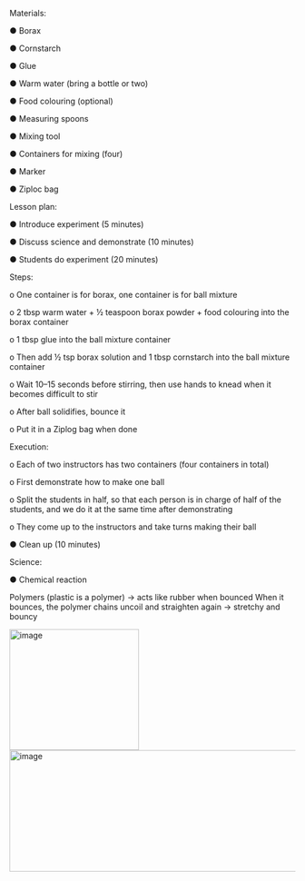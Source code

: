 Materials:

●	Borax

●	Cornstarch

●	Glue

●	Warm water (bring a bottle or two)

●	Food colouring (optional)

●	Measuring spoons

●	Mixing tool

●	Containers for mixing (four)

●	Marker

●	Ziploc bag

Lesson plan:

●	Introduce experiment (5 minutes)

●	Discuss science and demonstrate (10 minutes)

●	Students do experiment (20 minutes)

Steps:

o	One container is for borax, one container is for ball mixture 

o	2 tbsp warm water + ½ teaspoon borax powder + food colouring into the borax container

o	1 tbsp glue into the ball mixture container

o	Then add ½ tsp borax solution and 1 tbsp cornstarch into the ball mixture container

o	Wait 10–15 seconds before stirring, then use hands to knead when it becomes difficult to stir

o	After ball solidifies, bounce it

o	Put it in a Ziplog bag when done

Execution:

o	Each of two instructors has two containers (four containers in total)

o	First demonstrate how to make one ball

o	Split the students in half, so that each person is in charge of half of the students, and we do it at the same time after demonstrating

o	They come up to the instructors and take turns making their ball

●	Clean up (10 minutes)

Science:

●	Chemical reaction

Polymers (plastic is a polymer) → acts like rubber when bounced
When it bounces, the polymer chains uncoil and straighten again → stretchy and bouncy

<img width="228" height="213" alt="image" src="https://github.com/user-attachments/assets/d883533f-bd5a-4778-ba7c-f18ee7bae3cb" />
<img width="666" height="214" alt="image" src="https://github.com/user-attachments/assets/145443f6-cfa5-4aaf-854b-eb3f80ff3334" />



